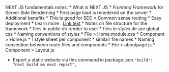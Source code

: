 NEXT JS fundamentals notes: 
    * What is NEXT JS
        * _Frontend Framework_ for Server Side Renderning
            * First page load is renedered on the server
            * Additional benefits
                * This is good for SEO
                * Common sense routing
                * Easy deployment
        * Learn more : [Link text](https://nextjs.org/)
    * Notes on file structure for the framework
        *  files in _public_ dir render to user
            * files in _styles_ dir are global css
                * Naming conventions of styles
                    * File > Home.module.css
                    * Component > Home.js
                * 1 style sheet per component
                    * similair file names 
    * Naming convention between route files and components
        * File > aboutpage.js
        * Component > Layout.js
* Export a static website via this command in package.json
    `"build": "next build && next report",`    
    

        
    